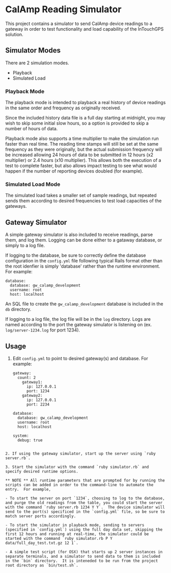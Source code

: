 # CalAmp Reading Simulator

This project contains a simulator to send CalAmp device readings to a
gateway in order to test functionality and load capability of the
InTouchGPS solution.

## Simulator Modes

There are 2 simulation modes.

- Playback
- Simulated Load

### Playback Mode

The playback mode is intended to playback a real history of device
readings in the same order and frequency as originally received.

Since the included history data file is a full day starting at
midnight, you may wish to skip some initial slow hours, so a option is
provided to skip a number of hours of data.

Playback mode also supports a time multiplier to make the simulation
run faster than real time.  The reading time stamps will still be set
at the same frequency as they were originally, but the actual
submission frequency will be increased allowing 24 hours of data to be
submitted in 12 hours (x2 multiplier) or 2.4 hours (x10 multiplier).
This allows both the execution of a test to complete faster, but also
allows impact testing to see what would happen if the number of
reporting devices doubled (for example).


### Simulated Load Mode

The simulated load takes a smaller set of sample readings, but
repeated sends them according to desired frequencies to test load
capacities of the gateways.

## Gateway Simulator

A simple gateway simulator is also included to receive readings, parse
them, and log them.  Logging can be done either to a gataway database,
or simply to a log file.

If logging to the database, be sure to correctly define the database
configuration in the `config.yml` file following typical Rails format
other than the root idenfier is simply 'database' rather than the
runtime environment.  For example:

```
database:
  database: gw_calamp_development
  username: root
  host: localhost
```

An SQL file to create the `gw_calamp_development` database is included
in the `db` directory.

If logging to a log file, the log file will be in the `log` directory.
Logs are named according to the port the gateway simulator is
listening on (ex. `log/server-1234.log` for port 1234).

## Usage

1. Edit `config.yml` to point to desired gateway(s) and database.  For example:

   ```
   gateway:
     count: 2
       gateway1:
         ip: 127.0.0.1
         port: 1234
       gateway2:
         ip: 127.0.0.1
         port: 2234

   database:
     database: gw_calamp_development
     username: root
     host: localhost

   system:
     debug: true
  ```

2. If using the gateway simulator, start up the server using `ruby server.rb`.  

3. Start the simulator with the command `ruby simulator.rb` and specify desired runtime options.

** NOTE ** All runtime parameters that are prompted for by running the scripts can be added in order to the command-line to automate the entry.  For example,

- To start the server on port `1234`, choosing to log to the database, and purge the old readings from the table, you could start the server with the command `ruby server.rb 1234 Y Y`.  The device simulator will send to the port(s) specificed in the `config.yml` file, so be sure to match server ports accordingly.

- To start the simulator in playback mode, sending to servers (specified in `config.yml`) using the full day data set, skipping the first 12 hours and running at real-time, the simulator could be started with the command `ruby simulator.rb P Y data/full_day_test.txt.gz 12 1`.

- A simple test script (for OSX) that starts up 2 server instances in separate terminals, and a simulator to send data to them is included in the `bin` directory.  It is inteneded to be run from the project root directory as `bin/test.sh`.


